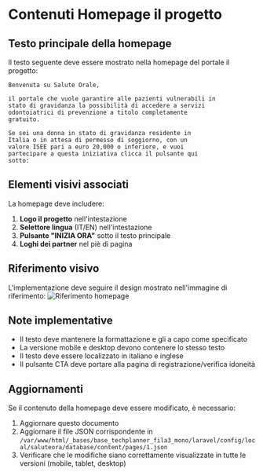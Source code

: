 # Contenuti Homepage il progetto

## Testo principale della homepage

Il testo seguente deve essere mostrato nella homepage del portale il progetto:

```
Benvenuta su Salute Orale,

il portale che vuole garantire alle pazienti vulnerabili in
stato di gravidanza la possibilità di accedere a servizi
odontoiatrici di prevenzione a titolo completamente
gratuito.

Se sei una donna in stato di gravidanza residente in
Italia o in attesa di permesso di soggiorno, con un
valore ISEE pari a euro 20,000 o inferiore, e vuoi
partecipare a questa iniziativa clicca il pulsante qui
sotto:
```

## Elementi visivi associati

La homepage deve includere:

1. **Logo il progetto** nell'intestazione
2. **Selettore lingua** (IT/EN) nell'intestazione
3. **Pulsante "INIZIA ORA"** sotto il testo principale
4. **Loghi dei partner** nel piè di pagina

## Riferimento visivo

L'implementazione deve seguire il design mostrato nell'immagine di riferimento:
![Riferimento homepage](/var/www/html/_bases/base_techplanner_fila3_mono/docs/images/2.png)

## Note implementative

- Il testo deve mantenere la formattazione e gli a capo come specificato
- La versione mobile e desktop devono contenere lo stesso testo
- Il testo deve essere localizzato in italiano e inglese
- Il pulsante CTA deve portare alla pagina di registrazione/verifica idoneità

## Aggiornamenti

Se il contenuto della homepage deve essere modificato, è necessario:

1. Aggiornare questo documento
2. Aggiornare il file JSON corrispondente in `/var/www/html/_bases/base_techplanner_fila3_mono/laravel/config/local/saluteora/database/content/pages/1.json`
3. Verificare che le modifiche siano correttamente visualizzate in tutte le versioni (mobile, tablet, desktop)
